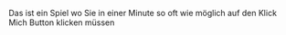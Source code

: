 Das ist ein Spiel wo Sie in einer Minute so oft wie möglich auf den Klick Mich Button klicken müssen
